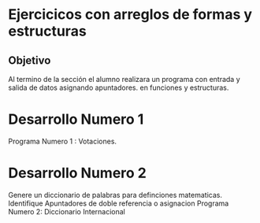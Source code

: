 # Ejercicicos con arreglos de formas y estructuras

## Objetivo 
Al termino de la sección el alumno realizara un programa con entrada y salida de datos asignando apuntadores.
en funciones y estructuras. 

# Desarrollo Numero 1

Programa Numero 1 : Votaciones.

# Desarrollo Numero 2

Genere un diccionario de palabras para definciones matematicas.
Identifique Apuntadores de doble referencia o asignacion 
Programa Numero 2: Diccionario Internacional







